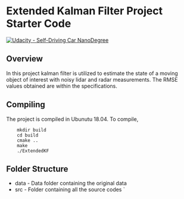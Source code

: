 # **Extended Kalman Filter Project Starter Code**
[![Udacity - Self-Driving Car NanoDegree](https://s3.amazonaws.com/udacity-sdc/github/shield-carnd.svg)](http://www.udacity.com/drive)

Overview
---
In this project kalman filter is utilized to estimate the state of a moving object of interest with noisy lidar and radar measurements.
The RMSE values obtained are within the specifications.

Compiling
---
The project is compiled in Ubunutu 18.04.
To compile, 
```
    mkdir build
    cd build 
    cmake .. 
    make 
    ./ExtendedKF
```
    

Folder Structure
--- 
* data - Data folder containing the original data
* src - Folder containing all the source codes
`
